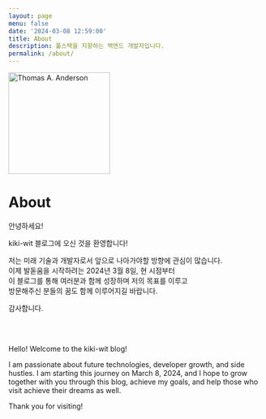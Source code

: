 ```yaml
---
layout: page
menu: false
date: '2024-03-08 12:59:00'
title: About
description: 풀스택을 지향하는 백엔드 개발자입니다.
permalink: /about/
---
```


<img class="img-rounded" src="/assets/img/uploads/profile.png" alt="Thomas A. Anderson" width="200">

# About

안녕하세요! 

kiki-wit 블로그에 오신 것을 환영합니다! 

저는 미래 기술과 개발자로서 앞으로 나아가야할 방향에 관심이 많습니다. <br>
이제 발돋움을 시작하려는 2024년 3월 8일, 현 시점부터 <br>
이 블로그를 통해 여러분과 함께 성장하며 저의 목표를 이루고 <br>
방문해주신 분들의 꿈도 함께 이루어지길 바랍니다.

감사합니다.

<br><br>

Hello!
Welcome to the kiki-wit blog!

I am passionate about future technologies, developer growth, and side hustles. I am starting this journey on March 8, 2024, and I hope to grow together with you through this blog, achieve my goals, and help those who visit achieve their dreams as well.

Thank you for visiting!

<br>